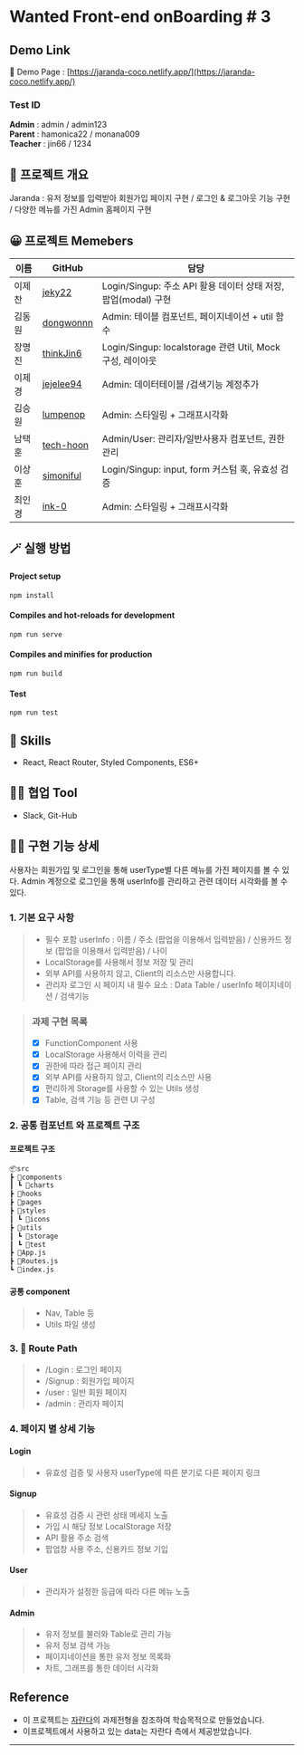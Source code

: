 # Wanted Front-end onBoarding # 3

## Demo Link

🔗 Demo Page : [https://jaranda-coco.netlify.app/](https://jaranda-coco.netlify.app/)

### Test ID

**Admin**   : admin / admin123 </br>
**Parent**  : hamonica22 / monana009 </br>
**Teacher** : jin66 / 1234 </br>

## 💬 프로젝트 개요

Jaranda : 유저 정보를 입력받아 회원가입 페이지 구현 / 로그인 & 로그아웃 기능 구현 / 다양한 메뉴를 가진 Admin 홈페이지 구현

## 😀 프로젝트 Memebers

| 이름   | GitHub                                    | 담당                                                           |
| ------ | ----------------------------------------- | -------------------------------------------------------------- |
| 이제찬 | [jeky22](https://github.com/jeky22)       | Login/Singup: 주소 API 활용 데이터 상태 저장, 팝업(modal) 구현 |
| 김동원 | [dongwonnn](https://github.com/dongwonnn) | Admin: 테이블 컴포넌트, 페이지네이션 + util 함수               |
| 장명진 | [thinkJin6](https://github.com/thinkJin6) | Login/Singup: localstorage 관련 Util, Mock 구성, 레이아웃      |
| 이제경 | [jejelee94](https://github.com/jejelee94) | Admin: 데이터테이블 /검색기능 계정추가                         |
| 김승원 | [lumpenop](https://github.com/lumpenop)   | Admin: 스타일링 + 그래프시각화                                 |
| 남택훈 | [tech-hoon](https://github.com/tech-hoon) | Admin/User: 관리자/일반사용자 컴포넌트, 권한 관리                          |
| 이상훈 | [simoniful](https://github.com/simoniful) | Login/Singup: input, form 커스텀 훅, 유효성 검증               |
| 최인경 | [ink-0](https://github.com/ink-0)         | Admin: 스타일링 + 그래프시각화                                 |

## 🪄 실행 방법

#### Project setup

`npm install`

#### Compiles and hot-reloads for development

`npm run serve`

#### Compiles and minifies for production

`npm run build`

#### Test

`npm run test`

## 🔧 Skills

- React, React Router, Styled Components, ES6+

## 🐱‍👤 협업 Tool

- Slack, Git-Hub

## 👍🏻 구현 기능 상세

사용자는 회원가입 및 로그인을 통해 userType별 다른 메뉴를 가진 페이지를 볼 수 있다.
Admin 계정으로 로그인을 통해 userInfo를 관리하고 관련 데이터 시각화를 볼 수 있다.

### 1. 기본 요구 사항

> - 필수 포함 userInfo : 이름 / 주소 (팝업을 이용해서 입력받음) / 신용카드 정보 (팝업을 이용해서 입력받음) / 나이
> - LocalStorage를 사용해서 정보 저장 및 관리
> - 외부 API를 사용하지 않고, Client의 리소스만 사용합니다.
> - 관리자 로그인 시 페이지 내 필수 요소 : Data Table / userInfo 페이지네이션 / 검색기능

> ### 과제 구현 목록
>
> - [x] FunctionComponent 사용
> - [x] LocalStorage 사용해서 이력을 관리
> - [x] 권한에 따라 접근 페이지 관리
> - [x] 외부 API를 사용하지 않고, Client의 리소스만 사용
> - [x] 편리하게 Storage를 사용할 수 있는 Utils 생성
> - [x] Table, 검색 기능 등 관련 UI 구성

### 2. 공통 컴포넌트 와 프로젝트 구조

#### 프로젝트 구조

```html
📦src
┣ 📂components 
┃ ┗ 📂charts
┣ 📂hooks
┣ 📂pages
┣ 📂styles
┃ ┗ 📂icons
┣ 📂utils
┃ ┗ 📂storage
┃ ┗ 📂test
┣ 📜App.js
┣ 📜Routes.js
┗ 📜index.js
```

#### 공통 component

> - Nav, Table 등
> - Utils 파일 생성

### 3. 📎 Route Path

> - /Login : 로그인 페이지
> - /Signup : 회원가입 페이지
> - /user : 일반 회원 페이지
> - /admin : 관리자 페이지

### 4. 페이지 별 상세 기능

#### Login

> - 유효성 검증 및 사용자 userType에 따른 분기로 다른 페이지 링크

#### Signup

> - 유효성 검증 시 관련 상태 메세지 노출
> - 가입 시 해당 정보 LocalStorage 저장
> - API 활용 주소 검색
> - 팝업창 사용 주소, 신용카드 정보 기입

#### User

> - 관리자가 설정한 등급에 따라 다른 메뉴 노출

#### Admin

> - 유저 정보를 불러와 Table로 관리 가능
> - 유저 정보 검색 가능
> - 페이지네이션을 통한 유저 정보 목록화
> - 차트, 그래프를 통한 데이터 시각화

## Reference

- 이 프로젝트는 [자란다](https://jaranda.kr/index_parent)의 과제전형을 참조하여 학습목적으로 만들었습니다.
- 이프로젝트에서 사용하고 있는 data는 자란다 측에서 제공받았습니다.

---
